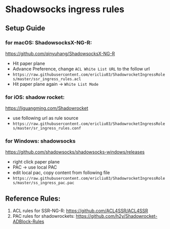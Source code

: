 # Shadowsocks ingress rules


## Setup Guide

### for macOS: ShadowsocksX-NG-R: 
https://github.com/qinyuhang/ShadowsocksX-NG-R
 - Hit paper plane 
 - Advance Preference, change `ACL White List URL` to the follow url
 - `https://raw.githubusercontent.com/ericliu03/ShadowrocketIngressRoles/master/ssr_ingress_rules.acl`
 - Hit paper plane again -> `White List Mode`

### for iOS: shadow rocket: 
https://liguangming.com/Shadowrocket
 - use following url as rule source
 - `https://raw.githubusercontent.com/ericliu03/ShadowrocketIngressRoles/master/sr_ingress_rules.conf`

### for Windows: shadowsocks
https://github.com/shadowsocks/shadowsocks-windows/releases
- right click paper plane
- PAC -> use local PAC
- edit local pac, copy content from following file
- `https://raw.githubusercontent.com/ericliu03/ShadowrocketIngressRoles/master/ss_ingress_pac.pac`


## Reference Rules:
1. ACL rules for SSR-NG-R: https://github.com/ACL4SSR/ACL4SSR
1. PAC rules for shadowrockets: https://github.com/h2y/Shadowrocket-ADBlock-Rules


